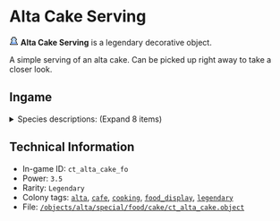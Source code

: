 # Alta Cake Serving

<img src="https://raw.githubusercontent.com/Ceterai/Enternia/main/objects/alta/special/food/cake/icon.png" alt="Alta Cake Serving icon" loading="lazy" height=16px width="auto" /> **Alta Cake Serving** is a legendary decorative object.

A simple serving of an alta cake. Can be picked up right away to take a closer look.

## Ingame

<details><summary>Species descriptions: (Expand 8 items)</summary>

- Alta: Oa-a, a cake! I wonder which one it is~
- Apex: A likely sweet cake in a bowl. Should I take it?
- Avian: Ooh, a tasty cake! I bet it tastes just as good as it looks. Only one way to find out!
- Floran: Ssome cake. Floran shell enjoy itsss sswetnesss!
- Glitch: Hungry. I should give this cake a taste.
- Human: Oh, this looks tasty! I think I should try it. Just a bit.
- Hylotl: What a wonderful culinary miracle! I wonder if I could claim it.
- Novakid: This goodness is smellin' very nice!

</details>

## Technical Information

- In-game ID: `ct_alta_cake_fo`
- Power: `3.5`
- Rarity: `Legendary`
- Colony tags: [`alta`](https://ceterai.github.io/MyEnternia/Wiki/Tags/Alta), [`cafe`](https://ceterai.github.io/MyEnternia/Wiki/Tags/Cafe), [`cooking`](https://ceterai.github.io/MyEnternia/Wiki/Tags/Cooking), [`food_display`](https://ceterai.github.io/MyEnternia/Wiki/Tags/FoodDisplay), [`legendary`](https://ceterai.github.io/MyEnternia/Wiki/Tags/Legendary)
- File: [`/objects/alta/special/food/cake/ct_alta_cake.object`](https://github.com/Ceterai/Enternia/blob/main/objects/alta/special/food/cake/ct_alta_cake.object)
